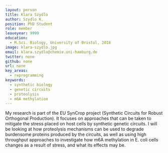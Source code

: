 ```yaml
---
layout: person
title: Klara Szydlo
author: Szydlo K.
position: PhD Student
role: member
leaveyear: 9999
education: 
  - M.Sci. Biology, University of Bristol, 2018
image: klara-szydlo.jpg
email: klara.szydlo@chemie.uni-hamburg.de
twitter: none
github: none
url: none
key_areas:
  - reprogramming
keywords: 
  - synthetic biology
  - genetic circuits
  - proteolysis
  - m6A methylation
---
```

My research is part of the EU SynCrop project (Synthetic Circuits for Robust Orthogonal Production). It focuses on approaches that can be taken to mitigate the stress placed on host cells by synthetic genetic circuits. I will be looking at how proteolysis mechanisms can be used to degrade burdensome proteins produced by the circuits, as well as using high throughput approaches to investigate how m6A methylation in E. coli cells changes as a result of stress, and what its effects may be.
